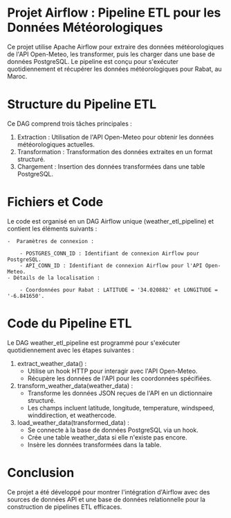 Projet Airflow : Pipeline ETL pour les Données Météorologiques
===============================================================

Ce projet utilise Apache Airflow pour extraire des données météorologiques de l'API Open-Meteo, les transformer, puis les charger dans une base de données PostgreSQL. Le pipeline est conçu pour s'exécuter quotidiennement et récupérer les données météorologiques pour Rabat, au Maroc.

Structure du Pipeline ETL
===========================
Ce DAG comprend trois tâches principales :

1. Extraction : Utilisation de l'API Open-Meteo pour obtenir les données météorologiques actuelles.
2. Transformation : Transformation des données extraites en un format structuré.
3. Chargement : Insertion des données transformées dans une table PostgreSQL.

Fichiers et Code
==================
Le code est organisé en un DAG Airflow unique (weather_etl_pipeline) et contient les éléments suivants :

    -  Paramètres de connexion :

        - POSTGRES_CONN_ID : Identifiant de connexion Airflow pour PostgreSQL.
        - API_CONN_ID : Identifiant de connexion Airflow pour l'API Open-Meteo.
    - Détails de la localisation :

        - Coordonnées pour Rabat : LATITUDE = '34.020882' et LONGITUDE = '-6.841650'.

Code du Pipeline ETL
=====================
Le DAG weather_etl_pipeline est programmé pour s'exécuter quotidiennement avec les étapes suivantes :

1. extract_weather_data() :
    - Utilise un hook HTTP pour interagir avec l'API Open-Meteo.
    - Récupère les données de l'API pour les coordonnées spécifiées.
2. transform_weather_data(weather_data) :
    - Transforme les données JSON reçues de l'API en un dictionnaire structuré.
    - Les champs incluent latitude, longitude, temperature, windspeed, winddirection, et weathercode.
3. load_weather_data(transformed_data) :
    - Se connecte à la base de données PostgreSQL via un hook.
    - Crée une table weather_data si elle n'existe pas encore.
    - Insère les données transformées dans la table.

Conclusion
==========
Ce projet a été développé pour montrer l'intégration d'Airflow avec des sources de données API et une base de données relationnelle pour la construction de pipelines ETL efficaces.
